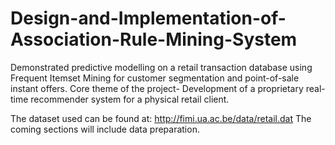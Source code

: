 # Design-and-Implementation-of-Association-Rule-Mining-System
Demonstrated predictive modelling on a retail transaction database using Frequent Itemset Mining for customer segmentation and point-of-sale instant offers.
Core theme of the project- Development of a proprietary real-time recommender system for a physical retail client.

The dataset used can be found at: http://fimi.ua.ac.be/data/retail.dat
The coming sections will include data preparation.

